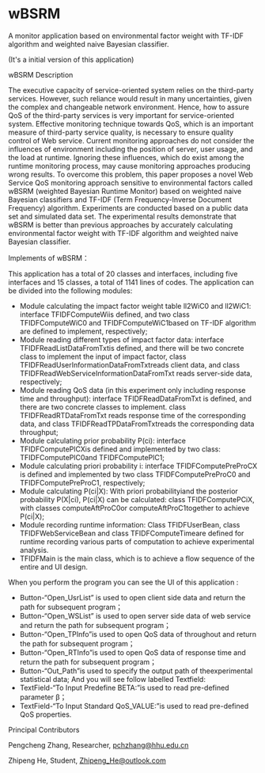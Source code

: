 # wBSRM
A monitor application based on environmental factor weight with TF-IDF algorithm and weighted naive Bayesian classifier.

(It's a initial version of this application)

wBSRM Description

The executive capacity of service-oriented system relies on the third-party services. However, such reliance would result in many uncertainties, given the complex and changeable network environment. Hence, how to assure QoS of the third-party services is very important for service-oriented system. Effective monitoring technique towards QoS, which is an important measure of third-party service quality, is necessary to ensure quality control of Web service. Current monitoring approaches do not consider the influences of environment including the position of server, user usage, and the load at runtime. Ignoring these influences, which do exist among the runtime monitoring process, may cause monitoring approaches producing wrong results. To overcome this problem, this paper proposes a novel Web Service QoS monitoring approach sensitive to environmental factors called wBSRM (weighted Bayesian Runtime Monitor) based on weighted naive Bayesian classifiers and TF-IDF (Term Frequency-Inverse Document Frequency) algorithm. Experiments are conducted based on a public data set and simulated data set. The experimental results demonstrate that wBSRM is better than previous approaches by accurately calculating environmental factor weight with TF-IDF algorithm and weighted naive Bayesian classifier.


Implements of wBSRM：


This application has a total of 20 classes and interfaces, including five interfaces and 15 classes, a total of 1141 lines of codes. The application can be divided into the following modules:

*	Module calculating the impact factor weight table ll2WiC0 and ll2WiC1: interface TFIDFComputeWiis defined, and two class TFIDFComputeWiC0 and TFIDFComputeWiC1based on TF-IDF algorithm are defined to implement, respectively;
*	Module reading different types of impact factor data: interface TFIDFReadListDataFromTxtis defined, and there will be two concrete class to implement the input of impact factor, class TFIDFReadUserInformationDataFromTxtreads client data, and class TFIDFReadWebServiceInformationDataFromTxt reads server-side data, respectively;
*	Module reading QoS data (in this experiment only including response time and throughput): interface TFIDFReadDataFromTxt is defined, and there are two concrete classes to implement. class TFIDFReadRTDataFromTxt reads response time of the corresponding data, and class TFIDFReadTPDataFromTxtreads the corresponding data throughput;
*	Module calculating prior probability P(ci): interface TFIDFComputePlCXis defined and implemented by two class: TFIDFComputePlC0and TFIDFComputePlC1;
*	Module calculating priori probability i: interface TFIDFComputePreProCX is defined and implemented by two class TFIDFComputePreProC0 and TFIDFComputePreProC1, respectively;
*	Module calculating P(ci|X): With priori probabilityiand the posterior probability P(X|ci), P(ci|X) can be calculated: class TFIDFComputePCiX, with classes computeAftProC0or computeAftProC1together to achieve P(ci|X);
*	Module recording runtime information: Class TFIDFUserBean, class TFIDFWebServiceBean and class TFIDFComputeTimeare defined for runtime recording various parts of computation to achieve experimental analysis.
*	TFIDFMain is the main class, which is to achieve a flow sequence of the entire and UI design.

When you perform the program you can see the UI of this application :

*	Button-“Open_UsrList” is used to open client side data and return the path for subsequent program；
*	Button-“Open_WSList” is used to open server side data of web service and return the path for subsequent program；
*	Button-“Open_TPInfo”is used to open QoS data of throughout and return the path for subsequent program；
*	Button-“Open_RTInfo”is used to open QoS data of response time and return the path for subsequent program；
*	Button-“Out_Path”is used to specify the output path of theexperimental statistical data;
And you will see follow labelled Textfield:
*	TextField-“To Input Predefine BETA:”is used to read pre-defined parameter β；
*	TextField-“To Input Standard QoS_VALUE:”is used to read pre-defined QoS properties.

Principal Contributors

Pengcheng Zhang, Researcher, pchzhang@hhu.edu.cn

Zhipeng He, Student, Zhipeng_He@outlook.com

